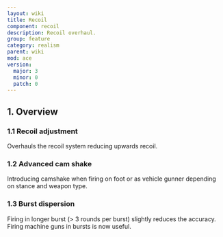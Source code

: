 ```yaml
---
layout: wiki
title: Recoil
component: recoil
description: Recoil overhaul.
group: feature
category: realism
parent: wiki
mod: ace
version:
  major: 3
  minor: 0
  patch: 0
---
```


## 1. Overview

### 1.1 Recoil adjustment
Overhauls the recoil system reducing upwards recoil.

### 1.2 Advanced cam shake
Introducing camshake when firing on foot or as vehicle gunner depending on stance and weapon type.

### 1.3 Burst dispersion
Firing in longer burst (> 3 rounds per burst) slightly reduces the accuracy. Firing machine guns in bursts is now useful.

